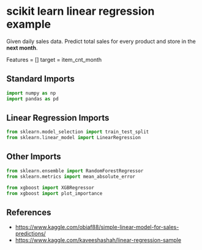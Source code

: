 # scikit learn linear regression example

Given daily sales data.
Predict total sales for every product and store in the **next month**.

Features = []
target = item_cnt_month

## Standard Imports

```python
import numpy as np
import pandas as pd
```

## Linear Regression Imports

```python
from sklearn.model_selection import train_test_split 
from sklearn.linear_model import LinearRegression
```

## Other Imports

```python
from sklearn.ensemble import RandomForestRegressor
from sklearn.metrics import mean_absolute_error

from xgboost import XGBRegressor
from xgboost import plot_importance

```

## References

- https://www.kaggle.com/obiaf88/simple-linear-model-for-sales-predictions/
- https://www.kaggle.com/kaveeshashah/linear-regression-sample
